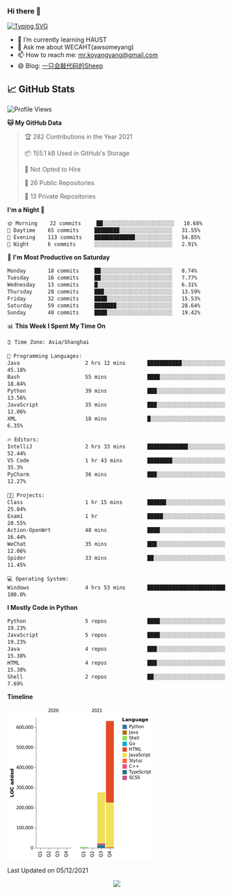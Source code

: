 ### Hi there 👋

[![Typing SVG](https://readme-typing-svg.herokuapp.com?color=%23F78A63&lines=Here+are+some+ideas+to+get+you+started%3A)](https://git.io/typing-svg)

- 🌱 I’m currently learning HAUST
- 💬 Ask me about WECAHT(awsomeyang)
- 📫 How to reach me: mr.koyangyang@gmail.com
- 😄 Blog: [一只会敲代码的Sheep](https://codeyang.pages.dev/)


## &#x1f4c8; GitHub Stats
<!--START_SECTION:waka-->
![Profile Views](http://img.shields.io/badge/Profile%20Views-2-blue)

**🐱 My GitHub Data** 

> 🏆 282 Contributions in the Year 2021
 > 
> 📦 155.1 kB Used in GitHub's Storage 
 > 
> 🚫 Not Opted to Hire
 > 
> 📜 26 Public Repositories 
 > 
> 🔑 13 Private Repositories  
 > 
**I'm a Night 🦉** 

```text
🌞 Morning    22 commits     ██░░░░░░░░░░░░░░░░░░░░░░░   10.68% 
🌆 Daytime    65 commits     ████████░░░░░░░░░░░░░░░░░   31.55% 
🌃 Evening    113 commits    █████████████░░░░░░░░░░░░   54.85% 
🌙 Night      6 commits      ░░░░░░░░░░░░░░░░░░░░░░░░░   2.91%

```
📅 **I'm Most Productive on Saturday** 

```text
Monday       18 commits     ██░░░░░░░░░░░░░░░░░░░░░░░   8.74% 
Tuesday      16 commits     ██░░░░░░░░░░░░░░░░░░░░░░░   7.77% 
Wednesday    13 commits     █░░░░░░░░░░░░░░░░░░░░░░░░   6.31% 
Thursday     28 commits     ███░░░░░░░░░░░░░░░░░░░░░░   13.59% 
Friday       32 commits     ████░░░░░░░░░░░░░░░░░░░░░   15.53% 
Saturday     59 commits     ███████░░░░░░░░░░░░░░░░░░   28.64% 
Sunday       40 commits     ████░░░░░░░░░░░░░░░░░░░░░   19.42%

```


📊 **This Week I Spent My Time On** 

```text
⌚︎ Time Zone: Asia/Shanghai

💬 Programming Languages: 
Java                     2 hrs 12 mins       ███████████░░░░░░░░░░░░░░   45.18% 
Bash                     55 mins             ████░░░░░░░░░░░░░░░░░░░░░   18.84% 
Python                   39 mins             ███░░░░░░░░░░░░░░░░░░░░░░   13.56% 
JavaScript               35 mins             ███░░░░░░░░░░░░░░░░░░░░░░   12.06% 
XML                      18 mins             █░░░░░░░░░░░░░░░░░░░░░░░░   6.35%

🔥 Editors: 
IntelliJ                 2 hrs 33 mins       █████████████░░░░░░░░░░░░   52.44% 
VS Code                  1 hr 43 mins        ████████░░░░░░░░░░░░░░░░░   35.3% 
PyCharm                  36 mins             ███░░░░░░░░░░░░░░░░░░░░░░   12.27%

🐱‍💻 Projects: 
Class                    1 hr 15 mins        ██████░░░░░░░░░░░░░░░░░░░   25.84% 
Exam1                    1 hr                █████░░░░░░░░░░░░░░░░░░░░   20.55% 
Action-OpenWrt           48 mins             ████░░░░░░░░░░░░░░░░░░░░░   16.44% 
WeChat                   35 mins             ███░░░░░░░░░░░░░░░░░░░░░░   12.06% 
Spider                   33 mins             ██░░░░░░░░░░░░░░░░░░░░░░░   11.45%

💻 Operating System: 
Windows                  4 hrs 53 mins       █████████████████████████   100.0%

```

**I Mostly Code in Python** 

```text
Python                   5 repos             ████░░░░░░░░░░░░░░░░░░░░░   19.23% 
JavaScript               5 repos             ████░░░░░░░░░░░░░░░░░░░░░   19.23% 
Java                     4 repos             ███░░░░░░░░░░░░░░░░░░░░░░   15.38% 
HTML                     4 repos             ███░░░░░░░░░░░░░░░░░░░░░░   15.38% 
Shell                    2 repos             ██░░░░░░░░░░░░░░░░░░░░░░░   7.69%

```


**Timeline**

![Chart not found](https://raw.githubusercontent.com/koyangyang/koyangyang/main/charts/bar_graph.png) 


 Last Updated on 05/12/2021
<!--END_SECTION:waka-->

<!-- <div align="center"><img src="https://github-readme-streak-stats.koyang.workers.dev/?user=koyangyang" ></div> -->

<div align="center"><img src="https://activity-graph.koyang.workers.dev/graph?username=koyangyang&theme=github-light" ></div>

<!-- <div align="center"><img src="https://cdn.jsdelivr.net/gh/koyangyang/hugo_comment/assets/github-contribution-grid-snake.svg" ></div> -->

<!-- ![](https://github-readme-stats.vercel.app/api?username=koyangyang&show_icons=true&theme=flag-india)![](https://github-readme-stats.vercel.app/api/top-langs/?username=koyangyang&layout=compact) -->
<!-- <div align="center"><img src="https://github-readme-stats.vercel.app/api?username=koyangyang&show_icons=true&theme=flag-india" ></div> -->
<!-- <img src="https://github-readme-stats.vercel.app/api/top-langs/?username=koyangyang&layout=compact" > -->



<!-- <div align="center"><img src="https://github-readme-stats.vercel.app/api/wakatime?username=koyangyang" ></div> -->


<!--
[![Top Langs](https://github-readme-stats.vercel.app/api/top-langs/?username=koyangyang&langs_count=8)](https://github.com/anuraghazra/github-readme-stats)
- 🔭 I’m currently working on ...
- 👯 I’m looking to collaborate on ...
- 🤔 I’m looking for help with ...
- 💬 Ask me about ...
- 📫 How to reach me: ...
- 😄 Pronouns: ...
- ⚡ Fun fact: ...
-->

